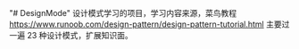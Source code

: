 "# DesignMode" 
设计模式学习的项目，学习内容来源，菜鸟教程 https://www.runoob.com/design-pattern/design-pattern-tutorial.html
主要过一遍 23 种设计模式，扩展知识面。
